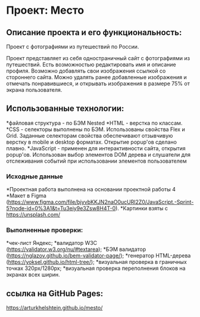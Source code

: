 # Проект: Место

## Описание проекта и его функциональность:

Проект с фотографиями из путешествий по России.

Проект представляет из себя одностраничный сайт с фотографиями из путешествий. Есть возможностью редактировать имя и описание профиля. Возможно добавлять свои изображения ссылкой со стороннего сайта. Можно удалять ранее добавленные изображения и отмечать понравившиеся, и открывать изображения в размере 75% от экрана пользователя.

## Использованные технологии:

*файловая структура - по БЭМ Nested
*HTML - верстка по классам.
*CSS - селекторы выполнены по БЭМ. Использованы свойства Flex и Grid. Заданные селекторам свойства обеспечивают отзывчивую верстку в mobile и desktop форматах. Открытие popup'ов сделано плавно.
*JavaScript - применен для интерактивности сайта, открытия popup'ов. Использован выбор элементов DOM дерева и слушатели для отслеживания событий при использовании элементов пользователем

### Исходные данные

*Проектная работа выполнена на основании проектной работы 4
*Макет в Figma (https://www.figma.com/file/bjyvbKKJN2naO0ucURl2Z0/JavaScript.-Sprint-5?node-id=0%3A1&t=Tu3eiy9e3Zsw8H4T-0).
\*Картинки взяты с https://unsplash.com/

### Выполненные проверки:

*чек-лист Яндекс;
*валидатор W3C (https://validator.w3.org/nu/#textarea);
*БЭМ валидатор (https://nglazov.github.io/bem-validator-page/);
*генератор HTML-дерева (https://yoksel.github.io/html-tree/);
*визуальная проверка в граничных точках 320px/1280px;
*визуальная проверка переполнения блоков на экранах всех ширин.

## ссылка на GitHub Pages:

https://arturkhelshtein.github.io/mesto/
